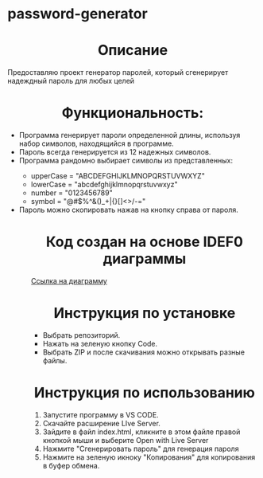 # password-generator
<h1 align="center">Описание</h1>
Предоставляю проект генератор паролей, который сгенерирует надеждный пароль для любых целей
<h1 align="center">Функциональность:</h1>
<ul>
    <li>Программа генерирует пароли определенной длины, используя набор символов, находящийся в программе.</li>
    <li>Пароль всегда генерируется из 12 надежных символов.</li>
    <li>Программа рандомно выбирает символы из представленных:</li>
    <ul>
      <li>upperCase = "ABCDEFGHIJKLMNOPQRSTUVWXYZ"</li>
      <li>lowerCase = "abcdefghijklmnopqrstuvwxyz"</li>
      <li>number = "0123456789"</li>
      <li>symbol = "@#$%^&()_+|{}[]<>/-="</li>
    </ul>
    <li>Пароль можно скопировать нажав на кнопку справа от пароля.</li>
<ul>  
<h1 align="center">Код создан на основе IDEF0 диаграммы</h1>
<a href="https://github.com/yan18391/password-generator/blob/main/IDEF0.drawio.png">Ссылка на диаграмму</a>

<h1 align="center">Инструкция по установке</h1>
<ul>
    <li>Выбрать репозиторий.</li>
    <li>Нажать на зеленую кнопку Code.</li>
    <li>Выбрать ZIP и после скачивания можно открывать разные файлы.</li>
</ul>
<h1 align="center">Инструкция по использованию</h1>

<ol>
    <li>Запустите программу в VS CODE.</li>
    <li>Скачайте расширение LIve Server.</li>
    <li>Зайдите в файл index.html, кликните в этом файле правой кнопкой мыши и выберите Open with Live Server</li>
    <li>Нажмите "Сгенерировать пароль" для генерация пароля</li>
    <li>Нажмите на зеленую икноку "Копирования" для копирования в буфер обмена.</li>
</ol>
